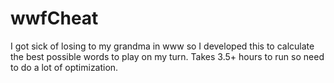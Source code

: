 # wwfCheat
I got sick of losing to my grandma in www so I developed this to calculate the best possible words to play on my turn. Takes 3.5+ hours to run so need to do a lot of optimization.
